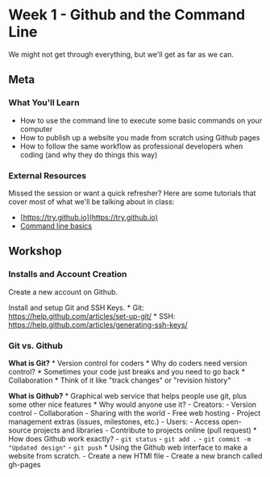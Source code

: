 # Week 1 - Github and the Command Line
We might not get through everything, but we'll get as far as we can.

## Meta

### What You'll Learn
* How to use the command line to execute some basic commands on your computer
* How to publish up a website you made from scratch using Github pages
* How to follow the same workflow as professional developers when coding (and why they do things this way)

### External Resources
Missed the session or want a quick refresher? Here are some tutorials that cover most of what we'll be talking about in class:

* [https://try.github.io](https://try.github.io)
* [Command line basics](tutorials/command-line-basics.md)

## Workshop

### Installs and Account Creation

Create a new account on Github.

Install and setup Git and SSH Keys.
    * Git: https://help.github.com/articles/set-up-git/
    * SSH: https://help.github.com/articles/generating-ssh-keys/

### Git vs. Github

__What is Git?__
    * Version control for coders
        * Why do coders need version control?
            * Sometimes your code just breaks and you need to go back
            * Collaboration
            * Think of it like "track changes" or "revision history"

__What is Github?__
    * Graphical web service that helps people use git, plus some other nice features
    * Why would anyone use it?
        - Creators:
            - Version control
            - Collaboration
            - Sharing with the world
            - Free web hosting
            - Project management extras (issues, milestones, etc.)
        - Users:
            - Access open-source projects and libraries
            - Contribute to projects online (pull request)
    * How does Github work exactly?
        - `git status`
        - `git add .`
        - `git commit -m "Updated design"`
        - `git push`
    * Using the Github web interface to make a website from scratch.
        - Create a new HTMl file
        - Create a new branch called gh-pages